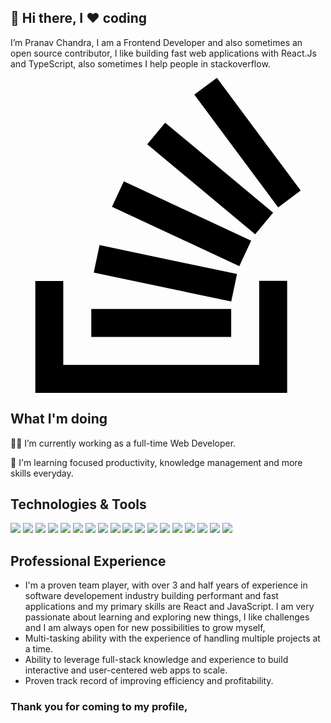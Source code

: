 ## 👋 Hi there, I ❤️ coding

I’m Pranav Chandra, I am a Frontend Developer and also sometimes an open source contributor, I like building fast web applications with React.Js and TypeScript, also sometimes I help people in stackoverflow.

<p align='center'>
  <a href='https://stackoverflow.com/users/7440652/pranav'>
    <svg role="img" viewBox="0 0 24 24" xmlns="http://www.w3.org/2000/svg"><title>Stack Overflow</title><path d="M15.725 0l-1.72 1.277 6.39 8.588 1.716-1.277L15.725 0zm-3.94 3.418l-1.369 1.644 8.225 6.85 1.369-1.644-8.225-6.85zm-3.15 4.465l-.905 1.94 9.702 4.517.904-1.94-9.701-4.517zm-1.85 4.86l-.44 2.093 10.473 2.201.44-2.092-10.473-2.203zM1.89 15.47V24h19.19v-8.53h-2.133v6.397H4.021v-6.396H1.89zm4.265 2.133v2.13h10.66v-2.13H6.154Z"/></svg>
  </a>
</p>

## What I'm doing 

👨‍💻 I’m currently working as a full-time Web Developer.

🚧 I'm learning focused productivity, knowledge management and more skills everyday.

## Technologies & Tools

![](https://img.shields.io/badge/-Git-informational?style=flat&logo=Git&logoColor=#F7DF1E&color=#505050)
![](https://img.shields.io/badge/-HTML-informational?style=flat&logo=HTML5&logoColor=#E34F26&color=#505050)
![](https://img.shields.io/badge/-CSS-informational?style=flat&logo=CSS3&logoColor=#1572B6&color=#505050)
![](https://img.shields.io/badge/-SASS-informational?style=flat&logo=Sass&logoColor=#CC6699&color=#505050)
![](https://img.shields.io/badge/-JavaScript-informational?style=flat&logo=JavaScript&logoColor=#F7DF1E&color=2bbc8a)
![](https://img.shields.io/badge/-TypeScript-informational?style=flat&logo=TypeScript&logoColor=#3178C6&color=2bbc8a)
![](https://img.shields.io/badge/-NodeJS-informational?style=flat&logo=Node.js&logoColor=#339933&color=2bbc8a)
![](https://img.shields.io/badge/-Firebase-informational?style=flat&logo=Firebase&logoColor=#FFCA28&color=2bbc8a)
![](https://img.shields.io/badge/-React-informational?style=flat&logo=React&logoColor=#61DAFB&color=2bbc8a)
![](https://img.shields.io/badge/-Redux-informational?style=flat&logo=React&logoColor=#764ABC&color=2bbc8a)
![](https://img.shields.io/badge/-React-Native-informational?style=flat&logo=React&logoColor=#61DAFB&color=2bbc8a)
![](https://img.shields.io/badge/-Material-UI-informational?style=flat&logo=MUI&logoColor=#007FFF&color=2bbc8a)
![](https://img.shields.io/badge/-TailwindCSS-informational?style=flat&logo=TailwindCSS&logoColor=#007FFF&color=2bbc8a)
![](https://img.shields.io/badge/-Vue-informational?style=flat&logo=Vue.js&logoColor=#4FC08D&color=2bbc8a)
![](https://img.shields.io/badge/-Python-informational?style=flat&logo=Python&logoColor=#3776AB&color=2bbc8a)
![](https://img.shields.io/badge/-Bitbucket-informational?style=flat&logo=Bitbucket&logoColor=#0052CC&color=2bbc8a)
![](https://img.shields.io/badge/-Jira-informational?style=flat&logo=Jira&logoColor=#0052CC&color=2bbc8a)
![](https://img.shields.io/badge/-Figma-informational?style=flat&logo=Figma&logoColor=#F24E1E&color=2bbc8a)



## Professional Experience
- I'm a proven team player, with over 3 and half years of experience in software developement industry building performant and fast
applications and my primary skills are React and JavaScript.
I am very passionate about learning and exploring new things, I like challenges and I am always open for new
possibilities to grow myself,
- Multi-tasking ability with the experience of handling multiple projects at a time.
- Ability to leverage full-stack knowledge and experience to build interactive and user-centered web apps to scale.
- Proven track record of improving efficiency and profitability. 


### Thank you for coming to my profile,

<!---
pranavchandra27/pranavchandra27 is a ✨ special ✨ repository because its `README.md` (this file) appears on your GitHub profile.
You can click the Preview link to take a look at your changes.
--->
